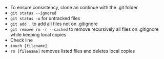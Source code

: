 - To ensure consistency, clone an continue with the .git folder
- `git status --ignored`
- `git status -u` for untracked files
- `git add .`  to add all files not on .gitignore
- `git remove rm -r --cached` to remove recursively all files on .gitignore while keeping local copies
- Check line 
- `touch [filename]`
- `rm [filename]` removes listed files and deletes local copies
